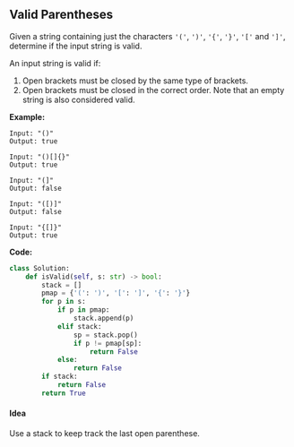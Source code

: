 ## Valid Parentheses
Given a string containing just the characters `'('`, `')'`, `'{'`, `'}'`, `'['` and `']'`, determine if the input string is valid.

An input string is valid if:

1. Open brackets must be closed by the same type of brackets.
2. Open brackets must be closed in the correct order.
Note that an empty string is also considered valid.

**Example:**

```
Input: "()"
Output: true
```
```
Input: "()[]{}"
Output: true
```
```
Input: "(]"
Output: false
```
```
Input: "([)]"
Output: false
```
```
Input: "{[]}"
Output: true
```
**Code:**

```python
class Solution:
    def isValid(self, s: str) -> bool:
        stack = []
        pmap = {'(': ')', '[': ']', '{': '}'}
        for p in s:
            if p in pmap:
                stack.append(p)
            elif stack:
                sp = stack.pop()
                if p != pmap[sp]:
                    return False
            else:
                return False
        if stack:
            return False
        return True
```
#### Idea
Use a stack to keep track the last open parenthese.
